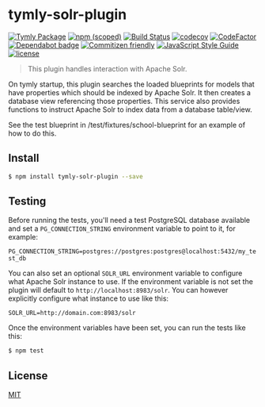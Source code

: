 # tymly-solr-plugin
[![Tymly Package](https://img.shields.io/badge/tymly-package-blue.svg)](https://tymly.io/)
[![npm (scoped)](https://img.shields.io/npm/v/@wmfs/tymly-solr-plugin.svg)](https://www.npmjs.com/package/@wmfs/tymly-solr-plugin)
[![Build Status](https://travis-ci.org/wmfs/tymly-solr-plugin.svg?branch=master)](https://travis-ci.org/wmfs/tymly-solr-plugin)
[![codecov](https://codecov.io/gh/wmfs/tymly-solr-plugin/branch/master/graph/badge.svg)](https://codecov.io/gh/wmfs/tymly-solr-plugin)
[![CodeFactor](https://www.codefactor.io/repository/github/wmfs/tymly-solr-plugin/badge)](https://www.codefactor.io/repository/github/wmfs/tymly-solr-plugin)
[![Dependabot badge](https://img.shields.io/badge/Dependabot-active-brightgreen.svg)](https://dependabot.com/)
[![Commitizen friendly](https://img.shields.io/badge/commitizen-friendly-brightgreen.svg)](http://commitizen.github.io/cz-cli/)
[![JavaScript Style Guide](https://img.shields.io/badge/code_style-standard-brightgreen.svg)](https://standardjs.com)
[![license](https://img.shields.io/github/license/mashape/apistatus.svg)](https://github.com/wmfs/tymly-solr-plugin/blob/master/LICENSE)

> This plugin handles interaction with Apache Solr.

On tymly startup, this plugin searches the loaded blueprints for models that have properties which should be indexed by Apache Solr.  It then creates a database view referencing those properties.  This service also provides functions to instruct Apache Solr to index data from a database table/view.

See the test blueprint in /test/fixtures/school-blueprint for an example of how to do this.

## <a name="install"></a>Install
```bash
$ npm install tymly-solr-plugin --save
```

## <a name="test"></a>Testing

Before running the tests, you'll need a test PostgreSQL database available and set a `PG_CONNECTION_STRING` environment variable to point to it, for example:

```PG_CONNECTION_STRING=postgres://postgres:postgres@localhost:5432/my_test_db```

You can also set an optional `SOLR_URL` environment variable to configure what Apache Solr instance to use.  If the environment variable is not set the plugin will default to `http://localhost:8983/solr`.  You can however explicitly configure what instance to use like this:

```SOLR_URL=http://domain.com:8983/solr```

Once the environment variables have been set, you can run the tests like this:

```bash
$ npm test
```


## <a name="license"></a>License

[MIT](https://github.com/wmfs/tymly/blob/master/LICENSE)


